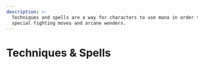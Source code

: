 ```yaml
---
description: >-
  Techniques and spells are a way for characters to use mana in order to execute
  special fighting moves and arcane wonders.
---
```


# Techniques & Spells

